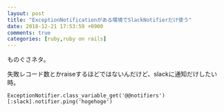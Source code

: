 ```yaml
---
layout: post
title: "ExceptionNotificationがある環境でSlackNotifierだけ使う"
date: 2018-12-21 17:53:59 +0900
comments: true
categories: [ruby,ruby on rails]
---
```


ものぐさネタ。

<!-- more -->
  
<script async src="//pagead2.googlesyndication.com/pagead/js/adsbygoogle.js"></script>
<ins class="adsbygoogle"
     style="display:block; text-align:center;"
     data-ad-layout="in-article"
     data-ad-format="fluid"
     data-ad-client="ca-pub-7039502723411845"
     data-ad-slot="8206045005"></ins>
<script>
     (adsbygoogle = window.adsbygoogle || []).push({});
</script>

失敗レコード数とかraiseするほどではないんだけど、slackに通知だけしたい時。

```
ExceptionNotifier.class_variable_get('@@notifiers')[:slack].notifier.ping('hogehoge')
```

